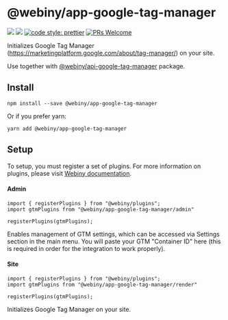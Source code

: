 # @webiny/app-google-tag-manager
[![](https://img.shields.io/npm/dw/@webiny/app-google-tag-manager.svg)](https://www.npmjs.com/package/@webiny/app-google-tag-manager) 
[![](https://img.shields.io/npm/v/@webiny/app-google-tag-manager.svg)](https://www.npmjs.com/package/@webiny/app-google-tag-manager)
[![code style: prettier](https://img.shields.io/badge/code_style-prettier-ff69b4.svg?style=flat-square)](https://github.com/prettier/prettier)
[![PRs Welcome](https://img.shields.io/badge/PRs-welcome-brightgreen.svg?style=flat-square)](http://makeapullrequest.com)

Initializes Google Tag Manager (https://marketingplatform.google.com/about/tag-manager/) 
on your site.

Use together with [@webiny/api-google-tag-manager](../api-google-tag-manager) 
package.
  
## Install
```
npm install --save @webiny/app-google-tag-manager
```

Or if you prefer yarn: 
```
yarn add @webiny/app-google-tag-manager
```

## Setup
To setup, you must register a set of plugins. For more information on 
plugins, please visit [Webiny documentation](https://docs.webiny.com/docs/developer-tutorials/plugins-crash-course).

#### Admin
```
import { registerPlugins } from "@webiny/plugins";
import gtmPlugins from "@webiny/app-google-tag-manager/admin"

registerPlugins(gtmPlugins);
```

Enables management of GTM settings, which can be accessed via Settings 
section in the main menu. You will paste your GTM "Container ID" here 
(this is required in order for the integration to work properly).
    
#### Site
```
import { registerPlugins } from "@webiny/plugins";
import gtmPlugins from "@webiny/app-google-tag-manager/render"

registerPlugins(gtmPlugins);
```

Initializes Google Tag Manager on your site.
